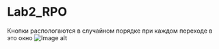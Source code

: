 # Lab2_RPO
Кнопки распологаются в случайном порядке при каждом переходе в это окно
![Image alt](https://github.com/Tupo-ok/Lab2_RPO/blob/main/image.png)
